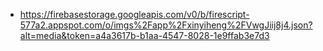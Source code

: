 - https://firebasestorage.googleapis.com/v0/b/firescript-577a2.appspot.com/o/imgs%2Fapp%2Fxinyiheng%2FVwgJiij8j4.json?alt=media&token=a4a3617b-b1aa-4547-8028-1e9ffab3e7d3

